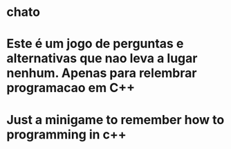 # chato
# Este é um jogo de perguntas e alternativas que nao leva a lugar nenhum. Apenas para relembrar programacao em C++ 
#
# Just a minigame to remember how to programming in c++
